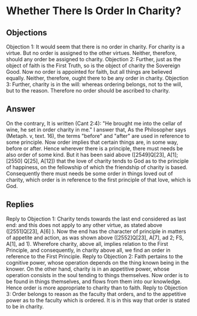 # Whether There Is Order In Charity?
## Objections
Objection 1: It would seem that there is no order in charity. For charity is a virtue. But no order is assigned to the other virtues. Neither, therefore, should any order be assigned to charity.
Objection 2: Further, just as the object of faith is the First Truth, so is the object of charity the Sovereign Good. Now no order is appointed for faith, but all things are believed equally. Neither, therefore, ought there to be any order in charity.
Objection 3: Further, charity is in the will: whereas ordering belongs, not to the will, but to the reason. Therefore no order should be ascribed to charity.
## Answer
On the contrary, It is written (Cant 2:4): "He brought me into the cellar of wine, he set in order charity in me."
I answer that, As the Philosopher says (Metaph. v, text. 16), the terms "before" and "after" are used in reference to some principle. Now order implies that certain things are, in some way, before or after. Hence wherever there is a principle, there must needs be also order of some kind. But it has been said above ([2549]Q[23], A[1];[2550] Q[25], A[12]) that the love of charity tends to God as to the principle of happiness, on the fellowship of which the friendship of charity is based. Consequently there must needs be some order in things loved out of charity, which order is in reference to the first principle of that love, which is God.
## Replies
Reply to Objection 1: Charity tends towards the last end considered as last end: and this does not apply to any other virtue, as stated above ([2551]Q[23], A[6] ). Now the end has the character of principle in matters of appetite and action, as was shown above ([2552]Q[23], A[7], ad 2; FS, A[1], ad 1). Wherefore charity, above all, implies relation to the First Principle, and consequently, in charity above all, we find an order in reference to the First Principle.
Reply to Objection 2: Faith pertains to the cognitive power, whose operation depends on the thing known being in the knower. On the other hand, charity is in an appetitive power, whose operation consists in the soul tending to things themselves. Now order is to be found in things themselves, and flows from them into our knowledge. Hence order is more appropriate to charity than to faith.
Reply to Objection 3: Order belongs to reason as the faculty that orders, and to the appetitive power as to the faculty which is ordered. It is in this way that order is stated to be in charity.